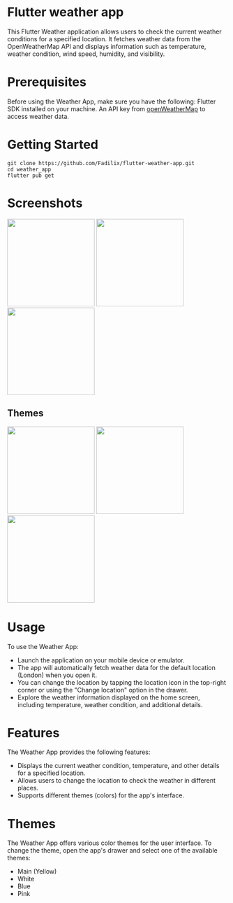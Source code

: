 # Flutter weather app
This Flutter Weather application allows users to check the current weather conditions for a specified location. It fetches weather data from the OpenWeatherMap API and displays information such as temperature, weather condition, wind speed, humidity, and visibility.

# Prerequisites
Before using the Weather App, make sure you have the following:
Flutter SDK installed on your machine.
An API key from [openWeatherMap](https://openweathermap.org/api) to access weather data.

# Getting Started
```
git clone https://github.com/Fadilix/flutter-weather-app.git
cd weather_app
flutter pub get
```
# Screenshots

<img src ="https://github.com/Fadilix/flutter-weather-app/assets/121851593/65255e4a-c4e0-4619-90eb-5f918cce49db" width="200">
<img src ="https://github.com/Fadilix/flutter-weather-app/assets/121851593/2198abb8-9c0f-4a7b-b46e-866ebbe3a610" width="200">
<img src ="https://github.com/Fadilix/flutter-weather-app/assets/121851593/095fb653-0b90-4d51-8333-266f172efede" width="200">


## Themes
<img src="https://github.com/Fadilix/flutter-weather-app/assets/121851593/206c436d-5790-4b18-acd8-1b8e290f22c0" width="200">
<img src="https://github.com/Fadilix/flutter-weather-app/assets/121851593/2ede630a-b320-4d4e-8627-b06e008fa4a2" width="200">
<img src="https://github.com/Fadilix/flutter-weather-app/assets/121851593/327b78ec-524f-4380-b9a2-92d31ec7149c" width="200">

#
# Usage
To use the Weather App:
- Launch the application on your mobile device or emulator.
- The app will automatically fetch weather data for the default location (London) when you open it.
- You can change the location by tapping the location icon in the top-right corner or using the "Change location" option in the drawer.
- Explore the weather information displayed on the home screen, including temperature, weather condition, and additional details.

# Features
The Weather App provides the following features:
- Displays the current weather condition, temperature, and other details for a specified location.
- Allows users to change the location to check the weather in different places.
- Supports different themes (colors) for the app's interface.

# Themes
The Weather App offers various color themes for the user interface. To change the theme, open the app's drawer and select one of the available themes:
- Main (Yellow)
- White
- Blue
- Pink


